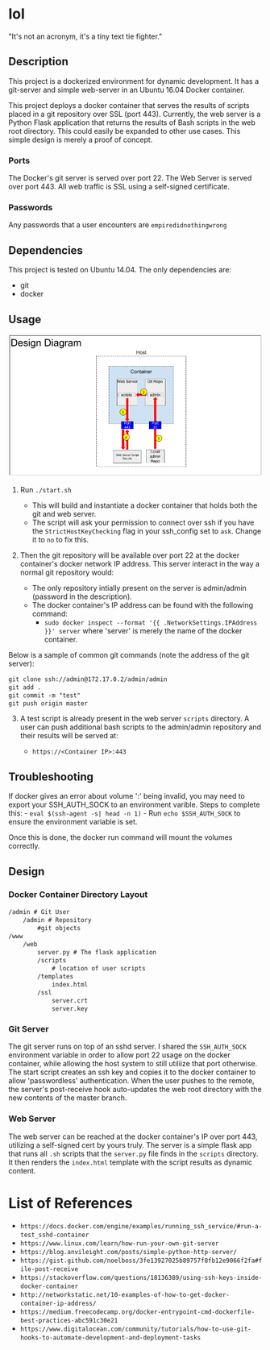 # lol

"It's not an acronym, it's a tiny text tie fighter."

## Description

This project is a dockerized environment for dynamic development. It has a git-server and simple web-server in an Ubuntu 16.04 Docker container. 

This project deploys a docker container that serves the results of scripts placed in a git repository over SSL (port 443). Currently, the web server is a Python Flask application that returns the results of Bash scripts in the web root directory. This could easily be expanded to other use cases. This simple design is merely a proof of concept. 

### Ports 

The Docker's git server is served over port 22. The Web Server is served over port 443. All web traffic is SSL using a self-signed certificate.

### Passwords 

Any passwords that a user encounters are `empiredidnothingwrong`

## Dependencies

This project is tested on Ubuntu 14.04. The only dependencies are:
- git
- docker

## Usage

![alt text](lol_Diagram.png)

1. Run `./start.sh`

	- This will build and instantiate a docker container that holds both the git and web server. 
	- The script will ask your permission to connect over ssh if you have the `StrictHostKeyChecking` flag in your ssh_config set to `ask`. Change it to `no` to fix this.

2. Then the git repository will be available over port 22 at the docker container's docker network IP address. This server interact in the way a normal git repository would:

	- The only repository intially present on the server is admin/admin (password in the description).
	- The docker container's IP address can be found with the following command:
		- `sudo docker inspect --format '{{ .NetworkSettings.IPAddress }}' server` where 'server' is merely the name of the docker container.

Below is a sample of common git commands (note the address of the git server):

```
git clone ssh://admin@172.17.0.2/admin/admin
git add .
git commit -m "test"
git push origin master
```

3. A test script is already present in the web server `scripts` directory. A user can push additional bash scripts to the admin/admin repository and their results will be served at:

	- `https://<Container IP>:443`

## Troubleshooting

If docker gives an error about volume ':' being invalid, you may need to export your SSH_AUTH_SOCK to an environment varible. Steps to complete this:
	- `eval $(ssh-agent -s| head -n 1)`
	- Run `echo $SSH_AUTH_SOCK` to ensure the environment variable is set. 

Once this is done, the docker run command will mount the volumes correctly.

## Design

### Docker Container Directory Layout

```
/admin # Git User
    /admin # Repository
        #git objects
/www
    /web
        server.py # The flask application
        /scripts
            # location of user scripts
        /templates
            index.html
        /ssl
            server.crt
            server.key
```

### Git Server

The git server runs on top of an sshd server. I shared the `SSH_AUTH_SOCK` environment variable in order to allow port 22 usage on the docker container, while allowing the host system to still utiliize that port otherwise. The start script creates an ssh key and copies it to the docker container to allow 'passwordless' authentication. When the user pushes to the remote, the server's post-receive hook auto-updates the web root directory with the new contents of the master branch. 

### Web Server

The web server can be reached at the docker container's IP over port 443, utilizing a self-signed cert by yours truly. The server is a simple flask app that runs all `.sh` scripts that the `server.py` file finds in the `scripts` directory. It then renders the `index.html` template with the script results as dynamic content.


# List of References

- `https://docs.docker.com/engine/examples/running_ssh_service/#run-a-test_sshd-container`
- `https://www.linux.com/learn/how-run-your-own-git-server`
- `https://blog.anvileight.com/posts/simple-python-http-server/`
- `https://gist.github.com/noelboss/3fe13927025b89757f8fb12e9066f2fa#file-post-receive`
- `https://stackoverflow.com/questions/18136389/using-ssh-keys-inside-docker-container`
- `http://networkstatic.net/10-examples-of-how-to-get-docker-container-ip-address/`
- `https://medium.freecodecamp.org/docker-entrypoint-cmd-dockerfile-best-practices-abc591c30e21`
- `https://www.digitalocean.com/community/tutorials/how-to-use-git-hooks-to-automate-development-and-deployment-tasks`
